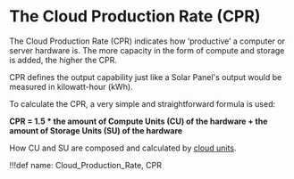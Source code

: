 # The Cloud Production Rate (CPR)

The Cloud Production Rate (CPR) indicates how ‘productive’ a computer or server hardware is. The more capacity in the form of compute and storage is added, the higher the CPR.

CPR defines the output capability just like a Solar Panel's output would be measured in kilowatt-hour (kWh).

To calculate the CPR,  a very simple and straightforward formula is used:

**CPR = 1.5 \* the amount of Compute Units (CU) of the hardware + the amount of Storage Units (SU) of the hardware**

How CU and SU are composed and calculated by [cloud units](cloud_units).

!!!def name: Cloud_Production_Rate, CPR
